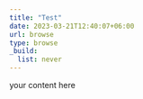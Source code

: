 ```yaml
---
title: "Test"
date: 2023-03-21T12:40:07+06:00
url: browse
type: browse
_build:
  list: never
---
```

your content here